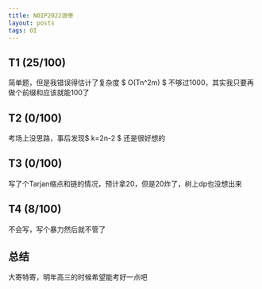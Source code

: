 ```yaml
---
title: NOIP2022游寄
layout: posts
tags: OI
---
```


## T1 (25/100)
简单题，但是我错误得估计了复杂度 $ O(Tn^2m) $ 不够过1000，其实我只要再做个前缀和应该就能100了

## T2 (0/100)
考场上没思路，事后发现$ k=2n-2 $ 还是很好想的

## T3 (0/100)
写了个Tarjan缩点和链的情况，预计拿20，但是20炸了，树上dp也没想出来

## T4 (8/100)
不会写，写个暴力然后就不管了

## 总结

大寄特寄，明年高三的时候希望能考好一点吧
